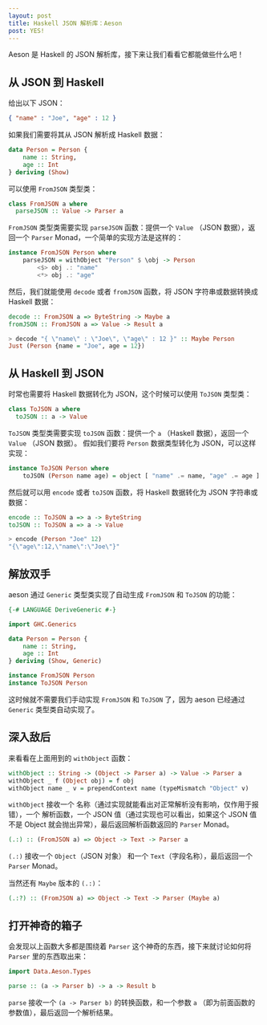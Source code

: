 ```yaml
---
layout: post
title: Haskell JSON 解析库：Aeson
post: YES!
---
```


Aeson 是 Haskell 的 JSON 解析库，接下来让我们看看它都能做些什么吧！

## 从 JSON 到 Haskell

给出以下 JSON：

```json
{ "name" : "Joe", "age" : 12 }
```

如果我们需要将其从 JSON 解析成 Haskell 数据：

```haskell
data Person = Person {
    name :: String,
    age :: Int
} deriving (Show)
```

可以使用 `FromJSON` 类型类：

```haskell
class FromJSON a where
  parseJSON :: Value -> Parser a
```

`FromJSON` 类型类需要实现 `parseJSON` 函数：提供一个 `Value` （JSON 数据），返回一个 `Parser` Monad，一个简单的实现方法是这样的：

```haskell
instance FromJSON Person where
    parseJSON = withObject "Person" $ \obj -> Person
        <$> obj .: "name"
        <*> obj .: "age"
```

然后，我们就能使用 `decode` 或者 `fromJSON` 函数，将 JSON 字符串或数据转换成 Haskell 数据：

```haskell
decode :: FromJSON a => ByteString -> Maybe a
fromJSON :: FromJSON a => Value -> Result a

> decode "{ \"name\" : \"Joe\", \"age\" : 12 }" :: Maybe Person
Just (Person {name = "Joe", age = 12})
```

## 从 Haskell 到 JSON

时常也需要将 Haskell 数据转化为 JSON，这个时候可以使用 `ToJSON` 类型类：

```haskell
class ToJSON a where
  toJSON :: a -> Value
```

`ToJSON` 类型类需要实现 `toJSON` 函数：提供一个 `a` （Haskell 数据），返回一个 `Value` （JSON 数据）。
假如我们要将 `Person` 数据类型转化为 JSON，可以这样实现：

```haskell
instance ToJSON Person where
    toJSON (Person name age) = object [ "name" .= name, "age" .= age ]
```

然后就可以用 `encode` 或者 `toJSON` 函数，将 Haskell 数据转化为 JSON 字符串或数据：

```haskell
encode :: ToJSON a => a -> ByteString
toJSON :: ToJSON a => a -> Value

> encode (Person "Joe" 12)
"{\"age\":12,\"name\":\"Joe\"}"
```

## 解放双手

aeson 通过 `Generic` 类型类实现了自动生成 `FromJSON` 和 `ToJSON` 的功能：

```haskell
{-# LANGUAGE DeriveGeneric #-}

import GHC.Generics

data Person = Person {
    name :: String,
    age :: Int
} deriving (Show, Generic)

instance FromJSON Person
instance ToJSON Person
```

这时候就不需要我们手动实现 `FromJSON` 和 `ToJSON` 了，因为 aeson 已经通过 `Generic` 类型类自动实现了。

## 深入敌后

来看看在上面用到的 `withObject` 函数：

```haskell
withObject :: String -> (Object -> Parser a) -> Value -> Parser a
withObject _ f (Object obj) = f obj
withObject name _ v = prependContext name (typeMismatch "Object" v)
```

`withObject` 接收一个 名称（通过实现就能看出对正常解析没有影响，仅作用于报错），一个 解析函数，一个 JSON 值（通过实现也可以看出，如果这个 JSON 值不是 Object 就会抛出异常），最后返回解析函数返回的 `Parser` Monad。

```haskell
(.:) :: (FromJSON a) => Object -> Text -> Parser a
```

`(.:)` 接收一个 `Object`（JSON 对象） 和一个 `Text`（字段名称），最后返回一个 `Parser` Monad。

当然还有 `Maybe` 版本的 `(.:)`：

```haskell
(.:?) :: (FromJSON a) => Object -> Text -> Parser (Maybe a)
```

## 打开神奇的箱子

会发现以上函数大多都是围绕着 `Parser` 这个神奇的东西，接下来就讨论如何将 `Parser` 里的东西取出来：

```haskell
import Data.Aeson.Types

parse :: (a -> Parser b) -> a -> Result b
```

`parse` 接收一个 `(a -> Parser b)` 的转换函数，和一个参数 `a` （即为前面函数的参数值），最后返回一个解析结果。